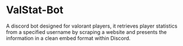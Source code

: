 # ValStat-Bot
A discord bot designed for valorant players, it retrieves player statistics from a specified username by scraping a website and presents the information in a clean embed format within Discord.
